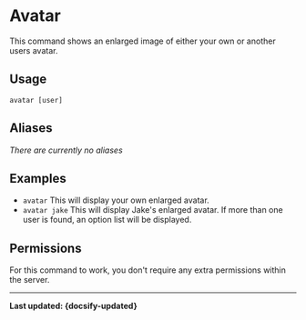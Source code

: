 # Avatar
This command shows an enlarged image of either your own or another users avatar.

## Usage
`avatar [user]`

## Aliases
*There are currently no aliases*

## Examples
- `avatar` This will display your own enlarged avatar.
- `avatar jake` This will display Jake's enlarged avatar. If more than one user is found, an option list will be displayed.

## Permissions
For this command to work, you don't require any extra permissions within the server.

----

**Last updated: {docsify-updated}**